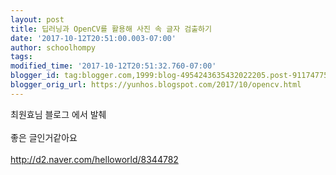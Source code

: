 ```yaml
---
layout: post
title: 딥러닝과 OpenCV를 활용해 사진 속 글자 검출하기
date: '2017-10-12T20:51:00.003-07:00'
author: schoolhompy
tags: 
modified_time: '2017-10-12T20:51:32.760-07:00'
blogger_id: tag:blogger.com,1999:blog-4954243635432022205.post-911747758253835619
blogger_orig_url: https://yunhos.blogspot.com/2017/10/opencv.html
---
```


최원효님 블로그 에서 발췌<br /><br />좋은 글인거같아요<br /><br />http://d2.naver.com/helloworld/8344782<br /><br /><br />